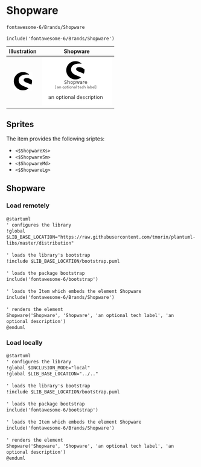 # Shopware


```text
fontawesome-6/Brands/Shopware
```

```text
include('fontawesome-6/Brands/Shopware')
```



| Illustration | Shopware |
| :---: | :---: |
| ![illustration for Illustration](../../fontawesome-6/Brands/Shopware.png) | ![illustration for Shopware](../../fontawesome-6/Brands/Shopware.Local.png) |



## Sprites
The item provides the following sriptes:

- `<$ShopwareXs>`
- `<$ShopwareSm>`
- `<$ShopwareMd>`
- `<$ShopwareLg>`





## Shopware

### Load remotely
```plantuml
@startuml
' configures the library
!global $LIB_BASE_LOCATION="https://raw.githubusercontent.com/tmorin/plantuml-libs/master/distribution"

' loads the library's bootstrap
!include $LIB_BASE_LOCATION/bootstrap.puml

' loads the package bootstrap
include('fontawesome-6/bootstrap')

' loads the Item which embeds the element Shopware
include('fontawesome-6/Brands/Shopware')

' renders the element
Shopware('Shopware', 'Shopware', 'an optional tech label', 'an optional description')
@enduml
```

### Load locally
```plantuml
@startuml
' configures the library
!global $INCLUSION_MODE="local"
!global $LIB_BASE_LOCATION="../.."

' loads the library's bootstrap
!include $LIB_BASE_LOCATION/bootstrap.puml

' loads the package bootstrap
include('fontawesome-6/bootstrap')

' loads the Item which embeds the element Shopware
include('fontawesome-6/Brands/Shopware')

' renders the element
Shopware('Shopware', 'Shopware', 'an optional tech label', 'an optional description')
@enduml
```

